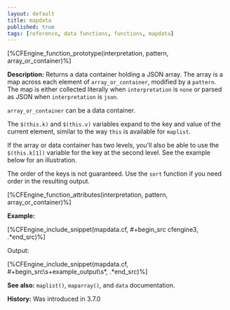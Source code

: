 ```yaml
---
layout: default
title: mapdata
published: true
tags: [reference, data functions, functions, mapdata]
---
```


[%CFEngine_function_prototype(interpretation, pattern, array_or_container)%]

**Description:** Returns a data container holding a JSON array. The
array is a map across each element of `array_or_container`, modified by
a `pattern`. The map is either collected literally when `interpretation`
is `none` or parsed as JSON when `interpretation` is `json`.

`array_or_container` can be a data container.

The `$(this.k)` and `$(this.v)` variables expand to the key and value
of the current element, similar to the way `this` is available for
`maplist`.

If the array or data container has two levels, you'll also be able to
use the `$(this.k[1])` variable for the key at the second level. See
the example below for an illustration.

The order of the keys is not guaranteed. Use the `sort` function if
you need order in the resulting output.

[%CFEngine_function_attributes(interpretation, pattern, array_or_container)%]

**Example:**

[%CFEngine_include_snippet(mapdata.cf, #\+begin_src cfengine3, .*end_src)%]

Output:

[%CFEngine_include_snippet(mapdata.cf, #\+begin_src\s+example_output\s*, .*end_src)%]

**See also:** `maplist()`, `maparray()`, and `data` documentation.

**History:** Was introduced in 3.7.0
